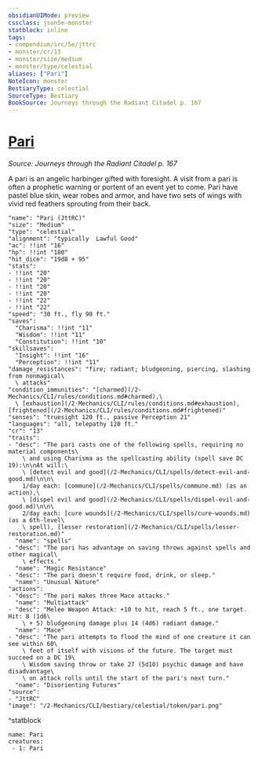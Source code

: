 ```yaml
---
obsidianUIMode: preview
cssclass: json5e-monster
statblock: inline
tags:
- compendium/src/5e/jttrc
- monster/cr/13
- monster/size/medium
- monster/type/celestial
aliases: ["Pari"]
NoteIcon: monster
BestiaryType: celestial
SourceType: Bestiary
BookSource: Journeys through the Radiant Citadel p. 167
---
```

# [Pari](2-Mechanics/CLI/bestiary/celestial/pari-jttrc.md)
*Source: Journeys through the Radiant Citadel p. 167*  

A pari is an angelic harbinger gifted with foresight. A visit from a pari is often a prophetic warning or portent of an event yet to come. Pari have pastel blue skin, wear robes and armor, and have two sets of wings with vivid red feathers sprouting from their back.

```statblock
"name": "Pari (JttRC)"
"size": "Medium"
"type": "celestial"
"alignment": "typically  Lawful Good"
"ac": !!int "16"
"hp": !!int "180"
"hit_dice": "19d8 + 95"
"stats":
- !!int "20"
- !!int "20"
- !!int "20"
- !!int "20"
- !!int "22"
- !!int "22"
"speed": "30 ft., fly 90 ft."
"saves":
  "Charisma": !!int "11"
  "Wisdom": !!int "11"
  "Constitution": !!int "10"
"skillsaves":
  "Insight": !!int "16"
  "Perception": !!int "11"
"damage_resistances": "fire; radiant; bludgeoning, piercing, slashing from nonmagical\
  \ attacks"
"condition_immunities": "[charmed](/2-Mechanics/CLI/rules/conditions.md#charmed),\
  \ [exhaustion](/2-Mechanics/CLI/rules/conditions.md#exhaustion), [frightened](/2-Mechanics/CLI/rules/conditions.md#frightened)"
"senses": "truesight 120 ft., passive Perception 21"
"languages": "all, telepathy 120 ft."
"cr": "13"
"traits":
- "desc": "The pari casts one of the following spells, requiring no material components\
    \ and using Charisma as the spellcasting ability (spell save DC 19):\n\nAt will:\
    \ [detect evil and good](/2-Mechanics/CLI/spells/detect-evil-and-good.md)\n\n\
    1/day each: [commune](/2-Mechanics/CLI/spells/commune.md) (as an action),\
    \ [dispel evil and good](/2-Mechanics/CLI/spells/dispel-evil-and-good.md)\n\n\
    2/day each: [cure wounds](/2-Mechanics/CLI/spells/cure-wounds.md) (as a 6th-level\
    \ spell), [lesser restoration](/2-Mechanics/CLI/spells/lesser-restoration.md)"
  "name": "spells"
- "desc": "The pari has advantage on saving throws against spells and other magical\
    \ effects."
  "name": "Magic Resistance"
- "desc": "The pari doesn't require food, drink, or sleep."
  "name": "Unusual Nature"
"actions":
- "desc": "The pari makes three Mace attacks."
  "name": "Multiattack"
- "desc": "Melee Weapon Attack: +10 to hit, reach 5 ft., one target. Hit: 8 (1d6\
    \ + 5) bludgeoning damage plus 14 (4d6) radiant damage."
  "name": "Mace"
- "desc": "The pari attempts to flood the mind of one creature it can see within 60\
    \ feet of itself with visions of the future. The target must succeed on a DC 19\
    \ Wisdom saving throw or take 27 (5d10) psychic damage and have disadvantage\
    \ on attack rolls until the start of the pari's next turn."
  "name": "Disorienting Futures"
"source":
- "JttRC"
"image": "/2-Mechanics/CLI/bestiary/celestial/token/pari.png"
```
^statblock

```encounter-table
name: Pari
creatures:
 - 1: Pari
```